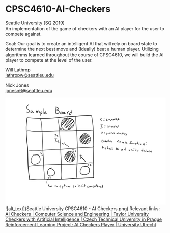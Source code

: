 # CPSC4610-AI-Checkers

Seattle University (SQ 2019)  
An implementation of the game of checkers with an AI player for the user to compete against.

Goal: Our goal is to create an intelligent AI that will rely on board state to determine the next best move and (Ideally) beat a human player. Utilizing algorithms learned throughout the course of CPSC4610, we will build the AI player to compete at the level of the user.

Will Lathrop  
[lathropw@seattleu.edu](mailto:lathropw@seattleu.edu)

Nick Jones  
[jonesn6@seattleu.edu](mailto:jonesn6@seattleu.edu)

![alt text](checkers.png)
![alt_text](Seattle University CPSC4610 - AI Checkers.png)
Relevant links:  
[AI Checkers | Computer Science and Engineering | Taylor University](https://cse.taylor.edu/projects/ai-checkers/)  
[Checkers with Artificial Intelligence | Czech Technical University in Prague](https://dspace.cvut.cz/bitstream/handle/10467/61630/F3-BP-2015-Dolezal-Matej-BP.pdf?sequence=11&isAllowed=y)  
[Reinforcement Learning Project: AI Checkers Player | University Utrecht](https://www.researchgate.net/publication/242405861_Reinforcement_learning_project_AI_Checkers_Player)

